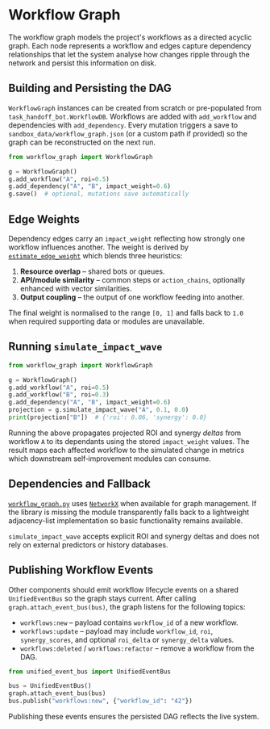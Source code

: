 # Workflow Graph

The workflow graph models the project's workflows as a directed acyclic graph. Each node represents a workflow and edges capture dependency relationships that let the system analyse how changes ripple through the network and persist this information on disk.

## Building and Persisting the DAG

`WorkflowGraph` instances can be created from scratch or pre-populated from
`task_handoff_bot.WorkflowDB`.  Workflows are added with `add_workflow` and
dependencies with `add_dependency`.  Every mutation triggers a save to
`sandbox_data/workflow_graph.json` (or a custom path if provided) so the graph
can be reconstructed on the next run.

```python
from workflow_graph import WorkflowGraph

g = WorkflowGraph()
g.add_workflow("A", roi=0.5)
g.add_dependency("A", "B", impact_weight=0.6)
g.save()  # optional, mutations save automatically
```

## Edge Weights

Dependency edges carry an `impact_weight` reflecting how strongly one workflow influences another. The weight is derived by [`estimate_edge_weight`](../workflow_graph.py) which blends three heuristics:

1. **Resource overlap** – shared bots or queues.
2. **API/module similarity** – common steps or `action_chains`, optionally enhanced with vector similarities.
3. **Output coupling** – the output of one workflow feeding into another.

The final weight is normalised to the range `[0, 1]` and falls back to `1.0` when required supporting data or modules are unavailable.

## Running `simulate_impact_wave`

```python
from workflow_graph import WorkflowGraph

g = WorkflowGraph()
g.add_workflow("A", roi=0.5)
g.add_workflow("B", roi=0.3)
g.add_dependency("A", "B", impact_weight=0.6)
projection = g.simulate_impact_wave("A", 0.1, 0.0)
print(projection["B"])  # {'roi': 0.06, 'synergy': 0.0}
```

Running the above propagates projected ROI and synergy *deltas* from workflow `A`
to its dependants using the stored `impact_weight` values.  The result maps each
affected workflow to the simulated change in metrics which downstream
self‑improvement modules can consume.

## Dependencies and Fallback

[`workflow_graph.py`](../workflow_graph.py) uses [`NetworkX`](https://networkx.org) when available for graph management. If the library is missing the module transparently falls back to a lightweight adjacency-list implementation so basic functionality remains available.

`simulate_impact_wave` accepts explicit ROI and synergy deltas and does not rely on external predictors or history databases.

## Publishing Workflow Events

Other components should emit workflow lifecycle events on a shared
`UnifiedEventBus` so the graph stays current.  After calling
`graph.attach_event_bus(bus)`, the graph listens for the following topics:

* `workflows:new` – payload contains `workflow_id` of a new workflow.
* `workflows:update` – payload may include `workflow_id`, `roi`,
  `synergy_scores`, and optional `roi_delta` or `synergy_delta` values.
* `workflows:deleted` / `workflows:refactor` – remove a workflow from the DAG.

```python
from unified_event_bus import UnifiedEventBus

bus = UnifiedEventBus()
graph.attach_event_bus(bus)
bus.publish("workflows:new", {"workflow_id": "42"})
```

Publishing these events ensures the persisted DAG reflects the live system.
